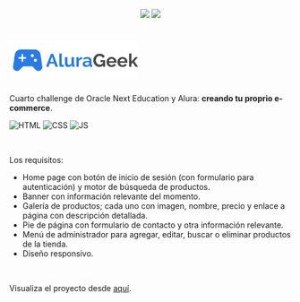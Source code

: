<p align="center" >
     <img width="533.175" heigth="300" src="https://user-images.githubusercontent.com/110739445/204698200-92d2c406-394b-44be-a1ce-025772440623.png">
     <img width="138.998" heigth="300" src="https://user-images.githubusercontent.com/110739445/204698001-063c3f79-6b70-490e-83cc-5ceec9566072.png">
</p>


# <picture><source media="(prefers-color-scheme: dark)" srcset="assets/img/Logo-dark.svg"><source media="(prefers-color-scheme: light)" srcset="assets/img/Logo.svg"><img width="230" alt="AluraGeek" src="assets/img/Logo.svg"></picture>
Cuarto challenge de Oracle Next Education y Alura: <b>creando tu proprio e-commerce</b>.

![HTML](https://img.shields.io/badge/HTML-5A5A5A?logo=html5)
![CSS](https://img.shields.io/badge/CSS-5A5A5A?logo=css3&logoColor=01A3D8)
![JS](https://img.shields.io/badge/JavaScript-5A5A5A?logo=javascript&logoColor=yelllow)

<br>

Los requisitos:
- Home page con botón de inicio de sesión (con formulario para autenticación) y motor de búsqueda de productos.
- Banner con información relevante del momento.
- Galería de productos; cada uno con imagen, nombre, precio y enlace a página con descripción detallada.
- Pie de página con formulario de contacto y otra información relevante.
- Menú de administrador para agregar, editar, buscar o eliminar productos de la tienda.
- Diseño responsivo.

<br>

Visualiza el proyecto desde [aquí](https://david-blanc.github.io/e-commerce_Alura/).